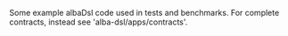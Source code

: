 Some example albaDsl code used in tests and benchmarks. For complete contracts,
instead see 'alba-dsl/apps/contracts'.

